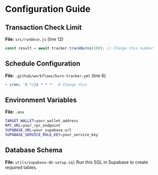 # Configuration Guide

## Transaction Check Limit

**File:** `src/runOnce.js` (line 12)
```javascript
const result = await tracker.trackBurns(100); // Change this number
```

## Schedule Configuration

**File:** `.github/workflows/burn-tracker.yml` (line 6)
```yaml
- cron: '0 */24 * * *'  # Change this
```

## Environment Variables

**File:** `.env`
```bash
TARGET_WALLET=your_wallet_address
RPC_URL=your_rpc_endpoint
SUPABASE_URL=your_supabase_url
SUPABASE_SERVICE_ROLE_KEY=your_service_key
```

## Database Schema

**File:** `utils/supabase-db-setup.sql`
Run this SQL in Supabase to create required tables.